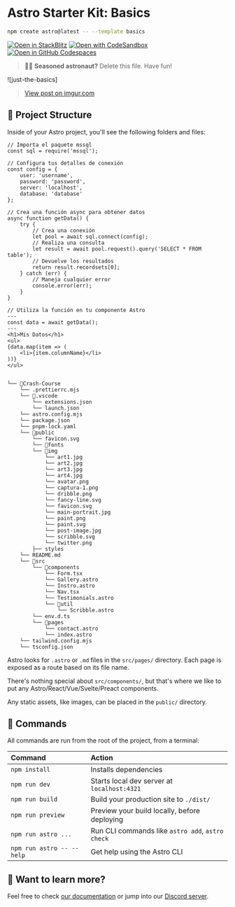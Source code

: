 # Astro Starter Kit: Basics

```sh
npm create astro@latest -- --template basics
```

[![Open in StackBlitz](https://developer.stackblitz.com/img/open_in_stackblitz.svg)](https://stackblitz.com/github/withastro/astro/tree/latest/examples/basics)
[![Open with CodeSandbox](https://assets.codesandbox.io/github/button-edit-lime.svg)](https://codesandbox.io/p/sandbox/github/withastro/astro/tree/latest/examples/basics)
[![Open in GitHub Codespaces](https://github.com/codespaces/badge.svg)](https://codespaces.new/withastro/astro?devcontainer_path=.devcontainer/basics/devcontainer.json)

> 🧑‍🚀 **Seasoned astronaut?** Delete this file. Have fun!

![just-the-basics]<blockquote class="imgur-embed-pub" lang="en" data-id="yInImor"><a href="https://imgur.com/yInImor">View post on imgur.com</a></blockquote><script async src="//s.imgur.com/min/embed.js" charset="utf-8"></script>

## 🚀 Project Structure

Inside of your Astro project, you'll see the following folders and files:

```text
// Importa el paquete mssql
const sql = require('mssql');

// Configura tus detalles de conexión
const config = {
    user: 'username',
    password: 'password',
    server: 'localhost', 
    database: 'database'
};

// Crea una función async para obtener datos
async function getData() {
    try {
        // Crea una conexión
        let pool = await sql.connect(config);
        // Realiza una consulta
        let result = await pool.request().query('SELECT * FROM table');
        // Devuelve los resultados
        return result.recordsets[0];
    } catch (err) {
        // Maneja cualquier error
        console.error(err);
    }
}

// Utiliza la función en tu componente Astro
---
const data = await getData();
---
<h1>Mis Datos</h1>
<ul>
{data.map(item => (
    <li>{item.columnName}</li>
))}
</ul>


└── 📁Crash-Course
    └── .prettierrc.mjs
    └── 📁.vscode
        └── extensions.json
        └── launch.json
    └── astro.config.mjs
    └── package.json
    └── pnpm-lock.yaml
    └── 📁public
        └── favicon.svg
        └── 📁fonts
        └── 📁img
            └── art1.jpg
            └── art2.jpg
            └── art3.jpg
            └── art4.jpg
            └── avatar.png
            └── captura-1.png
            └── dribble.png
            └── fancy-line.svg
            └── favicon.svg
            └── main-portrait.jpg
            └── paint.png
            └── paint.svg
            └── post-image.jpg
            └── scribble.svg
            └── twitter.png
        ├── styles
    └── README.md
    └── 📁src
        └── 📁components
            └── Form.tsx
            └── Gallery.astro
            └── Instro.astro
            └── Nav.tsx
            └── Testimonials.astro
            └── 📁util
                └── Scribble.astro
        └── env.d.ts
        └── 📁pages
            └── contact.astro
            └── index.astro
    └── tailwind.config.mjs
    └── tsconfig.json
```

Astro looks for `.astro` or `.md` files in the `src/pages/` directory. Each page is exposed as a route based on its file name.

There's nothing special about `src/components/`, but that's where we like to put any Astro/React/Vue/Svelte/Preact components.

Any static assets, like images, can be placed in the `public/` directory.

## 🧞 Commands

All commands are run from the root of the project, from a terminal:

| Command                   | Action                                           |
| :------------------------ | :----------------------------------------------- |
| `npm install`             | Installs dependencies                            |
| `npm run dev`             | Starts local dev server at `localhost:4321`      |
| `npm run build`           | Build your production site to `./dist/`          |
| `npm run preview`         | Preview your build locally, before deploying     |
| `npm run astro ...`       | Run CLI commands like `astro add`, `astro check` |
| `npm run astro -- --help` | Get help using the Astro CLI                     |

## 👀 Want to learn more?

Feel free to check [our documentation](https://docs.astro.build) or jump into our [Discord server](https://astro.build/chat).
